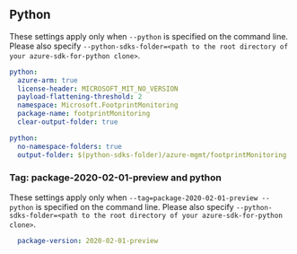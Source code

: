 ## Python

These settings apply only when `--python` is specified on the command line.
Please also specify `--python-sdks-folder=<path to the root directory of your azure-sdk-for-python clone>`.

```yaml $(python)
python:
  azure-arm: true
  license-header: MICROSOFT_MIT_NO_VERSION
  payload-flattening-threshold: 2
  namespace: Microsoft.FootprintMonitoring
  package-name: footprintMonitoring
  clear-output-folder: true
```

```yaml $(python)
python:
  no-namespace-folders: true
  output-folder: $(python-sdks-folder)/azure-mgmt/footprintMonitoring
```

### Tag: package-2020-02-01-preview and python

These settings apply only when `--tag=package-2020-02-01-preview --python` is specified on the command line.
Please also specify `--python-sdks-folder=<path to the root directory of your azure-sdk-for-python clone>`.

```yaml $(tag) == 'package-2020-02-01-preview' && $(python)
  package-version: 2020-02-01-preview
```